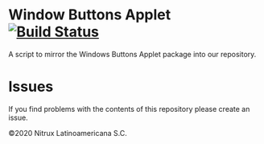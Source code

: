 # Window Buttons Applet [![Build Status](https://travis-ci.org/Nitrux/window-buttons-applet.svg?branch=main)](https://travis-ci.org/Nitrux/window-buttons-applet)

A script to mirror the Windows Buttons Applet package into our repository.

# Issues
If you find problems with the contents of this repository please create an issue.

©2020 Nitrux Latinoamericana S.C.
